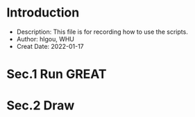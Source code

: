 # Introduction

* Description: This file is for recording how to use the scripts.
* Author: hlgou, WHU
* Creat Date: 2022-01-17

# Sec.1 Run GREAT


# Sec.2 Draw
